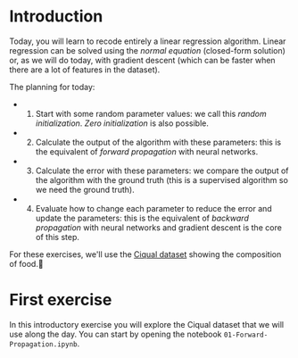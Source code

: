 # Introduction

Today, you will learn to recode entirely a linear regression algorithm. Linear regression can be solved using the *normal equation* (closed-form solution) or, as we will do today, with gradient descent (which can be faster when there are a lot of features in the dataset).

The planning for today:

- 1. Start with some random parameter values: we call this *random initialization*. *Zero initialization* is also possible.
- 2. Calculate the output of the algorithm with these parameters: this is the equivalent of *forward propagation* with neural networks.
- 3. Calculate the error with these parameters: we compare the output of the algorithm with the ground truth (this is a supervised algorithm so we need the ground truth).
- 4. Evaluate how to change each parameter to reduce the error and update the parameters: this is the equivalent of *backward propagation* with neural networks and gradient descent is the core of this step.

For these exercises, we'll use the [Ciqual dataset](https://ciqual.anses.fr/#) showing the composition of food.🌽

# First exercise

In this introductory exercise you will explore the Ciqual dataset that we will use along the day. You can start by opening the notebook `01-Forward-Propagation.ipynb`.
